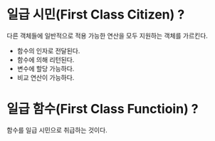 # 일급 시민(First Class Citizen) ?
다른 객체들에 일반적으로 적용 가능한 연산을 모두 지원하는 객체를 가르킨다.

- 함수의 인자로 전달된다.
- 함수에 의해 리턴된다.
- 변수에 할당 가능하다.
- 비교 연산이 가능하다.

# 일급 함수(First Class Functioin) ?
함수를 일급 시민으로 취급하는 것이다.